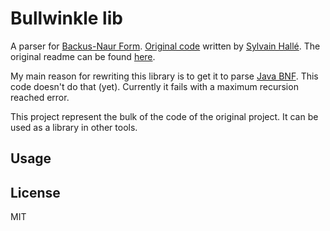 # Bullwinkle lib

A parser for [Backus-Naur Form](http://en.wikipedia.org/wiki/Backus-Naur_form).
[Original code](https://github.com/sylvainhalle/Bullwinkle) written by [Sylvain Hallé](http://leduotang.ca/sylvain).
The original readme can be found [here]().

My main reason for rewriting this library is to get it to parse [Java BNF](https://cs.au.dk/~amoeller/RegAut/JavaBNF.html).
This code doesn't do that (yet).
Currently it fails with a maximum recursion reached error.

This project represent the bulk of the code of the original project.
It can be used as a library in other tools.

## Usage



## License

MIT
